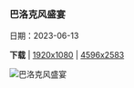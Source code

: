 ### 巴洛克风盛宴

日期：2023-06-13

**下载**  |  [1920x1080](https://cn.bing.com/th?id=OHR.PassauSunsetJune_ZH-CN7563956674_1920x1080.jpg)  |  [4596x2583](https://cn.bing.com/th?id=OHR.PassauSunsetJune_ZH-CN7563956674_UHD.jpg)

![巴洛克风盛宴](https://cn.bing.com/th?id=OHR.PassauSunsetJune_ZH-CN7563956674_1920x1080.jpg "多瑙河畔的帕绍市，巴伐利亚，德国 (© Scott Wilson/Alamy)")

